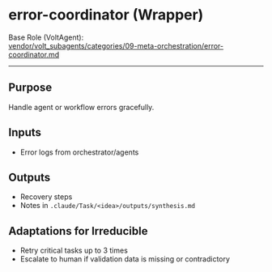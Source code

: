 # error-coordinator (Wrapper)

Base Role (VoltAgent):  
[vendor/volt_subagents/categories/09-meta-orchestration/error-coordinator.md](../../../vendor/volt_subagents/categories/09-meta-orchestration/error-coordinator.md)

---

## Purpose
Handle agent or workflow errors gracefully.

## Inputs
- Error logs from orchestrator/agents

## Outputs
- Recovery steps
- Notes in `.claude/Task/<idea>/outputs/synthesis.md`

## Adaptations for Irreducible
- Retry critical tasks up to 3 times
- Escalate to human if validation data is missing or contradictory



